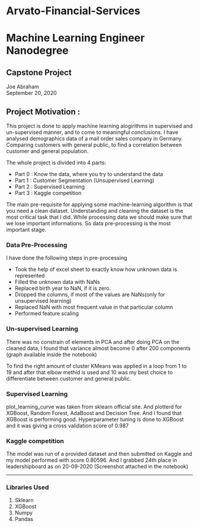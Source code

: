 # Arvato-Financial-Services

# Machine Learning Engineer Nanodegree
## Capstone Project
Joe Abraham  
September 20, 2020

## Project Motivation :

This project is done to apply machine learning alogirithms in supervised and un-supervised manner, and to come to meaningful conclusions. I have analysed demographics data of a mail order sales company in Germany. Comparing customers with general public, to find a correlation between customer and general population.

The whole project is divided into 4 parts:

- Part 0 : Know the data, where you try to understand the data
- Part 1 : Customer Segmentation (Unsupervised Learning)
- Part 2 : Supervised Learning
- Part 3 : Kaggle competition

The main pre-requisite for applying some machine-learning algorithm is that you need a clean dataset. Understanding and cleaning the dataset is the most critical task that I did.
While processing data we should make sure that we lose important informations. So data pre-processing is the most important  stage.

### Data Pre-Processing

I have done the following steps in pre-processing

- Took the help of excel sheet to exactly know how unknown data is represented
- Filled the unknown data with NaNs
- Replaced birth year to NaN, if it is zero.
- Dropped the columns, if most of the values are NaNs(only for unsupervised learning)
- Replaced NaN with most frequent value in that particular column
- Performed feature scaling

### Un-supervised Learning

There was no constrain of elements in PCA and after doing PCA on the cleaned data, I found that variance almost become 0 after 200 components (graph available inside the notebook) 

To find the right amount of cluster KMeans was applied in a loop from 1 to 19 and after that elbow methid is used and 10 was my best choice to differentiate between customer and general public.

### Supervised Learning

plot_learning_curve was taken from sklearn official site. And plotterd for XGBoost, Random Forest, AdaBoost and Decision Tree. And I found that XGBoost is performing good.
Hyperparameter tuning is done to XGBoost and it was giving a cross validation score of 0.987

### Kaggle competition

The model was run of a provided dataset and then submitted on Kaggle and my model performed with score 0.80596. And I grabbed 24th place in leadershipboard as on 20-09-2020 (Screenshot attached in the notebook)

-----------

### Libraries Used

1. Sklearn
2. XGBoost
3. Numpy 
4. Pandas
